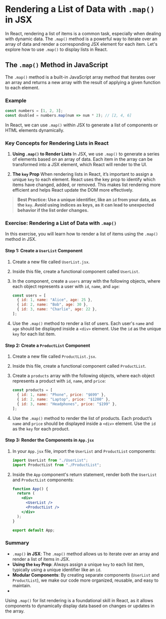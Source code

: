 # Rendering a List of Data with `.map()` in JSX

In React, rendering a list of items is a common task, especially when dealing with dynamic data. The `.map()` method is a powerful way to iterate over an array of data and render a corresponding JSX element for each item. Let's explore how to use `.map()` to display lists in React.

## The `.map()` Method in JavaScript

The `.map()` method is a built-in JavaScript array method that iterates over an array and returns a new array with the result of applying a given function to each element.

### Example
```javascript
const numbers = [1, 2, 3];
const doubled = numbers.map(num => num * 2); // [2, 4, 6]
```
In React, we can use `.map()` within JSX to generate a list of components or HTML elements dynamically.

### Key Concepts for Rendering Lists in React
1. **Using `.map()` to Render Lists**
In JSX, we use `.map()` to generate a series of elements based on an array of data. Each item in the array can be transformed into a JSX element, which React will render to the UI.

2. **The `key` Prop**
When rendering lists in React, it’s important to assign a unique `key` to each element. React uses the key prop to identify which items have changed, added, or removed. This makes list rendering more efficient and helps React update the DOM more effectively.

>**Best Practice: Use a unique identifier, like an `id` from your data, as the `key`. Avoid using indices as keys, as it can lead to unexpected behavior if the list order changes.**

### Exercise: Rendering a List of Data with `.map()`

In this exercise, you will learn how to render a list of items using the `.map()` method in JSX.

#### Step 1: Create a `UserList` Component

1. Create a new file called `UserList.jsx`.
2. Inside this file, create a functional component called `UserList`.
3. In the component, create a `users` array with the following objects, where each object represents a user with `id`, `name`, and `age`:

   ```javascript
   const users = [
     { id: 1, name: "Alice", age: 25 },
     { id: 2, name: "Bob", age: 30 },
     { id: 3, name: "Charlie", age: 22 },
   ];
   ```

4. Use the `.map()` method to render a list of users. Each user's `name` and `age` should be displayed inside a `<div>` element. Use the `id` as the unique `key` for each list item.

#### Step 2: Create a `ProductList` Component

1. Create a new file called `ProductList.jsx`.
2. Inside this file, create a functional component called `ProductList`.
3. Create a `products` array with the following objects, where each object represents a product with `id`, `name`, and `price`:

   ```javascript
   const products = [
     { id: 1, name: "Phone", price: "$699" },
     { id: 2, name: "Laptop", price: "$1200" },
     { id: 3, name: "Headphones", price: "$199" },
   ];
   ```

4. Use the `.map()` method to render the list of products. Each product’s `name` and `price` should be displayed inside a `<div>` element. Use the `id` as the `key` for each product.

#### Step 3: Render the Components in `App.jsx`

1. In your `App.jsx` file, import the `UserList` and `ProductList` components:

   ```jsx
   import UserList from "./UserList";
   import ProductList from "./ProductList";
   ```

2. Inside the `App` component's return statement, render both the `UserList` and `ProductList` components:

   ```jsx
   function App() {
     return (
       <div>
         <UserList />
         <ProductList />
       </div>
     );
   }

   export default App;
   ```

### Summary
- `.map()` **in JSX**: The `.map()` method allows us to iterate over an array and render a list of items in JSX.
- **Using the `key` Prop**: Always assign a unique `key` to each list item, typically using a unique identifier like an `id`.
- **Modular Components**: By creating separate components (`UserList` and `ProductList`), we make our code more organized, reusable, and easy to maintain.
- 
Using `.map()` for list rendering is a foundational skill in React, as it allows components to dynamically display data based on changes or updates in the array.